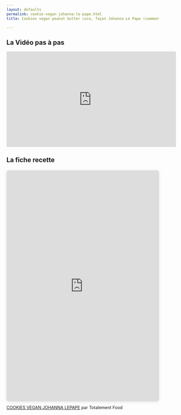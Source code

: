```yaml
---
layout: defaults
permalink: cookie-vegan-johanna-le-pape.html
title: Cookies vegan peanut butter coco, façon Johanna Le Pape (comment rattraper un ratage)

---
```


## La Vidéo pas à pas

<iframe width="560" height="315" src="https://www.youtube.com/embed/GzfHqGZ5VFw" title="YouTube video player" frameborder="0" allow="accelerometer; autoplay; clipboard-write; encrypted-media; gyroscope; picture-in-picture" allowfullscreen></iframe>

## La fiche recette

<div style="position: relative; width: 100%; height: 0; padding-top: 141.4286%;
 padding-bottom: 48px; box-shadow: 0 2px 8px 0 rgba(63,69,81,0.16); margin-top: 1.6em; margin-bottom: 0.9em; overflow: hidden;
 border-radius: 8px; will-change: transform;">
  <iframe loading="lazy" style="position: absolute; width: 100%; height: 100%; top: 0; left: 0; border: none; padding: 0;margin: 0;"
    src="https:&#x2F;&#x2F;www.canva.com&#x2F;design&#x2F;DAFHD0W-RfA&#x2F;view?embed" allowfullscreen="allowfullscreen" allow="fullscreen">
  </iframe>
</div>
<a href="https:&#x2F;&#x2F;www.canva.com&#x2F;design&#x2F;DAFHD0W-RfA&#x2F;view?utm_content=DAFHD0W-RfA&amp;utm_campaign=designshare&amp;utm_medium=embeds&amp;utm_source=link" target="_blank" rel="noopener">COOKIES VEGAN JOHANNA LEPAPE</a> par Totalement Food